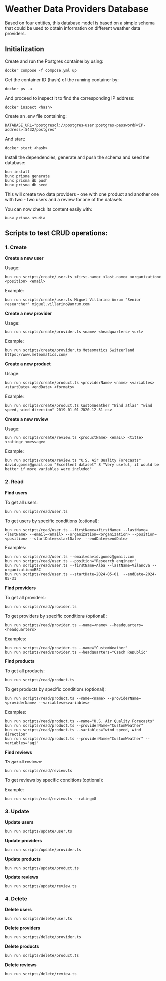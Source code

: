 # Weather Data Providers Database

Based on four entities, this database model is based on a simple schema that could be used to obtain information on different weather data providers.

## Initialization

Create and run the Postgres container by using:

```
docker compose -f compose.yml up
```

Get the container ID (hash) of the running container by: 
``` 
docker ps -a
```

And proceed to inspect it to find the corresponding IP address:
```
docker inspect <hash>
```

Create an .env file containing:

```
DATABASE_URL="postgresql://postgres-user:postgres-password@<IP-address>:5432/postgres"
```

And start:
```
docker start <hash>
``` 

Install the dependencies, generate and push the schema and seed the database: 

```
bun install
bunx prisma generate
bunx prisma db push
bunx prisma db seed
```

This will create two data providers - one with one product and another one with two - two users and a review for one of the datasets.

You can now check its content easily with:

```
bunx prisma studio
```

## Scripts to test CRUD operations:

### 1. Create

**Create a new user**

Usage:

```
bun run scripts/create/user.ts <first-name> <last-name> <organization> <position> <email>
```

Example:

```
bun run scripts/create/user.ts Miguel Villarino Amrum "Senior researcher" miguel.villarino@amrum.com
```

**Create a new provider**

Usage:

```
bun run scripts/create/provider.ts <name> <headquarters> <url>
```

Example:

```
bun run scripts/create/provider.ts Meteomatics Switzerland https://www.meteomatics.com/
```

**Create a new product**

Usage:

```
bun run scripts/create/product.ts <providerName> <name> <variables> <startDate> <endDate> <formats>
```

Example:

```
bun run scripts/create/product.ts CustomWeather "Wind atlas" "wind speed, wind direction" 2019-01-01 2020-12-31 csv
```

**Create a new review**

Usage:

```
bun run scripts/create/review.ts <productName> <email> <title> <rating> <message>
```

Example:

```
bun run scripts/create/review.ts "U.S. Air Quality Forecasts" david.gomez@gmail.com "Excellent dataset" 8 "Very useful, it would be better if more variables were included"
```

### 2. Read

**Find users**

To get all users:

```
bun run scripts/read/user.ts
```

To get users by specific conditions (optional):

```
bun run scripts/read/user.ts --firstName=<firstName> --lastName=<lastName> --email=<email> --organization=<organization> --position=<position> --startDate=<startDate>  --endDate=<endDate>
```

Examples:
```
bun run scripts/read/user.ts --email=david.gomez@gmail.com
bun run scripts/read/user.ts --position="Research engineer"
bun run scripts/read/user.ts --firstName=Alba --lastName=Vilanova --organization=BSC
bun run scripts/read/user.ts --startDate=2024-05-01  --endDate=2024-05-31
```

**Find providers**

To get all providers:

```
bun run scripts/read/provider.ts 
```

To get providers by specific conditions (optional):

```
bun run scripts/read/provider.ts --name=<name> --headquarters=<headquarters>
```

Examples:
```
bun run scripts/read/provider.ts --name="CustomWeather"
bun run scripts/read/provider.ts --headquarters="Czech Republic"
```

**Find products**

To get all products:

```
bun run scripts/read/product.ts
```

To get products by specific conditions (optional):

```
bun run scripts/read/product.ts --name=<name> --providerName=<providerName> --variables=<variables>
```

Examples:
```
bun run scripts/read/product.ts --name="U.S. Air Quality Forecasts"
bun run scripts/read/product.ts --providerName="CustomWeather"
bun run scripts/read/product.ts --variables="wind speed, wind direction"
bun run scripts/read/product.ts --providerName="CustomWeather" --variables="aqi"
```

**Find reviews**

To get all reviews:

```
bun run scripts/read/review.ts
```

To get reviews by specific conditions (optional):

Example:
```
bun run scripts/read/review.ts --rating=8
```

### 3. Update

**Update users**
```
bun run scripts/update/user.ts
```

**Update providers**

```
bun run scripts/update/provider.ts
```

**Update products**

```
bun run scripts/update/product.ts
```

**Update reviews**

```
bun run scripts/update/review.ts
```

### 4. Delete

**Delete users**

```
bun run scripts/delete/user.ts
```

**Delete providers**

```
bun run scripts/delete/provider.ts
```

**Delete products**

```
bun run scripts/delete/product.ts
```

**Delete reviews**

```
bun run scripts/delete/review.ts
```